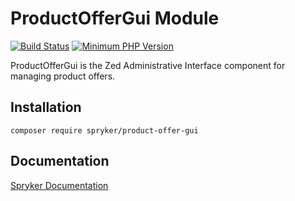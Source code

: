 # ProductOfferGui Module
[![Build Status](https://travis-ci.org/spryker/product-offer-gui.svg)](https://travis-ci.org/spryker/product-offer-gui)
[![Minimum PHP Version](https://img.shields.io/badge/php-%3E%3D%207.2-8892BF.svg)](https://php.net/)

ProductOfferGui is the Zed Administrative Interface component for managing product offers.


## Installation

```
composer require spryker/product-offer-gui
```

## Documentation

[Spryker Documentation](https://academy.spryker.com/developing_with_spryker/module_guide/modules.html)
